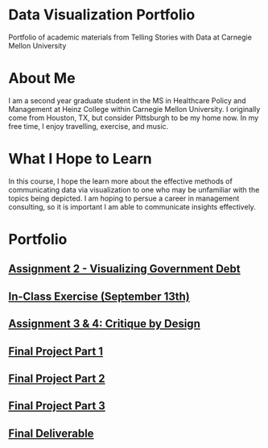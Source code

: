 # Data Visualization Portfolio
Portfolio of academic materials from Telling Stories with Data at Carnegie Mellon University

# About Me
I am a second year graduate student in the MS in Healthcare Policy and Management at Heinz College within Carnegie Mellon University. I originally come from Houston, TX, but consider Pittsburgh to be my home now. In my free time, I enjoy travelling, exercise, and music.

# What I Hope to Learn
In this course, I hope the learn more about the effective methods of communicating data via visualization to one who may be unfamiliar with the topics being depicted. I am hoping to persue a career in management consulting, so it is important I am able to communicate insights effectively.

# Portfolio 

## [Assignment 2 - Visualizing Government Debt](https://addak1nthomas.github.io/portfolio/assignment2.html)

## [In-Class Exercise (September 13th)](https://addak1nthomas.github.io/portfolio/inclass.html)

## [Assignment 3 & 4: Critique by Design](https://addak1nthomas.github.io/portfolio/assignment3n4.html)

## [Final Project Part 1](https://addak1nthomas.github.io/portfolio/Final_Project_AddakinThomas.html)

## [Final Project Part 2]()

## [Final Project Part 3](https://addak1nthomas.github.io/portfolio/finalprojectpart3.html)

## [Final Deliverable](https://carnegiemellon.shorthandstories.com/the-answer/index.html)
